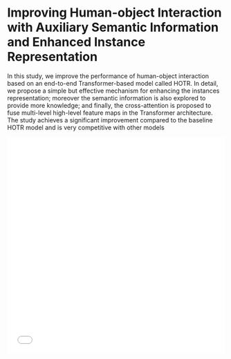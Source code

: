 # Improving Human-object Interaction with Auxiliary Semantic Information and Enhanced Instance Representation
In this study, we improve the performance of human-object interaction based on an end-to-end Transformer-based model called HOTR. In detail, we propose a simple but effective mechanism for enhancing the instances representation; moreover the semantic information is also explored to provide more knowledge; and finally, the cross-attention is proposed to fuse multi-level high-level feature maps in the Transformer architecture.
The study achieves a significant improvement compared to the baseline HOTR model and is very competitive with other models
<!-- <p align="center"><img width="60%" src="./imgs/Visualize.drawio.pdf"></p> -->

<iframe src="./imgs/Visualize.drawio.pdf" width="100%" height="500" frameborder="0" />

We proposed three modules.: Enhanced Instance Pointers, Semantic-guided Mechanism, Multi-level cross-attention

<p align="center"><img width="100%" src="./imgs/framework.drawio.pdf"></p>


## 1. Environmental Setup
We experimented three modules in colab environmental 
```bash
!pip install torch==1.7.1+cu110 torchvision==0.8.2+cu110 torchaudio==0.7.2 -f https://download.pytorch.org/whl/torch_stable.html
!pip install cython scipy
!pip install pycocotools
!pip install opencv-python
!pip install wandb
```


## 2. How to Train/Test
For both training and testing, you can either run on a single GPU or multiple GPUs.
```bash
# Train from epoch 1
!python main.py \
		--group_name vcoco \
		--run_name vcoco_single_run_000001 \
		--HOIDet \
		--validate  \
		--share_enc \
		--pretrained_dec \
		--lr 1e-4 \
		--num_hoi_queries 16 \
		--set_cost_idx 10 \
		--hoi_act_loss_coef 10 \
		--hoi_eos_coef 0.1 \
		--temperature 0.05 \
		--no_aux_loss \
		--hoi_aux_loss \
		--dataset_file vcoco \
		--frozen_weights https://dl.fbaipublicfiles.com/detr/detr-r50-e632da11.pth \
		--data_path /v-coco/data  \
		--output_dir  /checkpoints

# To train from a resume epoch
!python main.py \
		--group_name HOTR_vcoco \
		--run_name vcoco_single_run_000001 \
		--HOIDet \
		--validate \
		--share_enc \
		--pretrained_dec \
		--lr 1e-4 \
		--num_hoi_queries 16 \
		--set_cost_idx 10 \
		--hoi_act_loss_coef 10 \
		--hoi_eos_coef 0.1 \
		--temperature 0.05 \
		--no_aux_loss \
		--hoi_aux_loss \
		--dataset_file vcoco \
		--frozen_weights https://dl.fbaipublicfiles.com/detr/detr-r50-e632da11.pth \
    		--resume checkpoints/HOTR_vcoco/vcoco_single_run_000001/checkpoint99.pth \
    		--start_epoch 99 \
		--data_path /v-coco/data  \
		--output_dir  checkpoints
```

For testing, you can use your own trained weights and pass the group name and run name to the 'resume' argument.
```bash
!python main.py \
		--HOIDet \
		--share_enc \
		--pretrained_dec \
		--num_hoi_queries 16 \
		--object_threshold 0 \
		--temperature 0.05 \
		--no_aux_loss \
		--eval \
		--dataset_file vcoco \
		--data_path /v-coco/data \
		--resume /checkpoints/checkpoint99.pth
```
In order to use our provided weights, you can download the weights provided below.
Then, pass the directory of the downloaded file (for example, to test our pre-trained weights on the vcoco dataset, we put the downloaded weights under the directory checkpoints/vcoco.pth) to the 'resume' argument.

## 4. Results
Here, we provide improved results of V-COCO Scenario 1 (58.9 mAP, 0.5ms) and HICO-DET Default(Full) (23.76 mAP) from the version of our initial submission (55.2 mAP & 23.46 mAP, 0.9ms).
This is obtained "without" applying any priors on the scores (see [iCAN](https://github.com/vt-vl-lab/iCAN/blob/83a363cfc80bf62538d5faf6ec17c871686c0635/lib/ult/apply_prior.py)).
The fine-tuned version of HICO-DET can be obtained by only fine-tuning the FFN layers of the instance decoder (without the need of fully training the entire encoder-decoder).

| Epoch | # queries | Scenario 1   | Scenario 2  | Checkpoint   |
|:-----:|:---------:|:------------:|:-----------:|:------------:|
|  100  |     16    |     58.9     |     63.8    | [download](https://arena.kakaocdn.net/brainrepo/hotr/vcoco_q16.pth)  |

```

